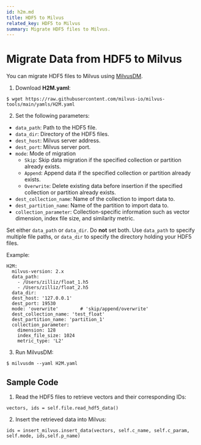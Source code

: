 ```yaml
---
id: h2m.md
title: HDF5 to Milvus
related_key: HDF5 to Milvus
summary: Migrate HDF5 files to Milvus.
---
```

# Migrate Data from HDF5 to Milvus

You can migrate HDF5 files to Milvus using [MilvusDM](migrate_overview.md).

1. Download **H2M.yaml**:

```
$ wget https://raw.githubusercontent.com/milvus-io/milvus-tools/main/yamls/H2M.yaml
```

2. Set the following parameters:
- `data_path`: Path to the HDF5 file.
- `data_dir`: Directory of the HDF5 files.
- `dest_host`: Milvus server address.
- `dest_port`: Milvus server port.
- `mode`: Mode of migration
  - `Skip`: Skip data migration if the specified collection or partition already exists.
  - `Append`: Append data if the specified collection or partition already exists.
  - `Overwrite`: Delete existing data before insertion if the specified collection or partition already exists.
- `dest_collection_name`: Name of the collection to import data to.
- `dest_partition_name`: Name of the partition to import data to.
- `collection_parameter`: Collection-specific information such as vector dimension, index file size, and similarity metric.

<div class="alert warning">
Set either <code>data_path</code> or <code>data_dir</code>. Do <b>not</b> set both. Use <code>data_path</code> to specify multiple file paths, or <code>data_dir</code> to specify the directory holding your HDF5 files.
</div>

Example:
```
H2M:
  milvus-version: 2.x
  data_path:
    - /Users/zilliz/float_1.h5
    - /Users/zilliz/float_2.h5
  data_dir:
  dest_host: '127.0.0.1'
  dest_port: 19530
  mode: 'overwrite'        # 'skip/append/overwrite'
  dest_collection_name: 'test_float'
  dest_partition_name: 'partition_1'
  collection_parameter:
    dimension: 128
    index_file_size: 1024
    metric_type: 'L2'
```

3. Run MilvusDM:
```
$ milvusdm --yaml H2M.yaml
```

## Sample Code

1. Read the HDF5 files to retrieve vectors and their corresponding IDs:

```
vectors, ids = self.file.read_hdf5_data()
```

2. Insert the retrieved data into Milvus:

```
ids = insert_milvus.insert_data(vectors, self.c_name, self.c_param, self.mode, ids,self.p_name)
```
